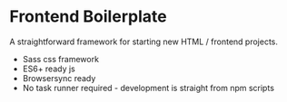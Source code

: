 # Frontend Boilerplate

A straightforward framework for starting new HTML / frontend projects. 

  - Sass css framework
  - ES6+ ready js
  - Browsersync ready
  - No task runner required - development is straight from npm scripts

